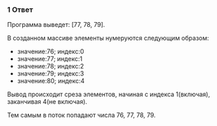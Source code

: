 ### 1 Ответ

Программа выведет: [77, 78, 79].

В созданном массиве элементы нумеруются следующим образом:

- значение:76; индекс:0
- значение:77; индекс:1
- значение:78; индекс:2
- значение:79; индекс:3
- значение:80; индекс:4

Вывод происходит среза элементов, начиная с индекса 1(включая), заканчивая 4(не включая).

Тем самым в поток попадают числа 76, 77, 78, 79. 